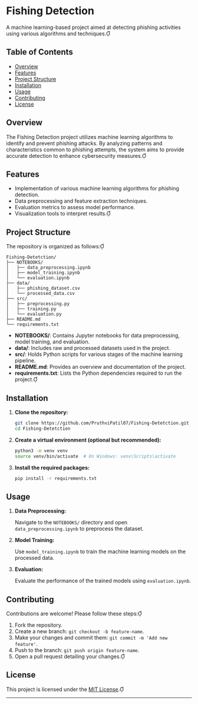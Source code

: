 
# Fishing Detection

A machine learning-based project aimed at detecting phishing activities using various algorithms and techniques.

## Table of Contents

- [Overview](#overview)
- [Features](#features)
- [Project Structure](#project-structure)
- [Installation](#installation)
- [Usage](#usage)
- [Contributing](#contributing)
- [License](#license)

## Overview

The Fishing Detection project utilizes machine learning algorithms to identify and prevent phishing attacks. By analyzing patterns and characteristics common to phishing attempts, the system aims to provide accurate detection to enhance cybersecurity measures.

## Features

- Implementation of various machine learning algorithms for phishing detection.
- Data preprocessing and feature extraction techniques.
- Evaluation metrics to assess model performance.
- Visualization tools to interpret results.

## Project Structure

The repository is organized as follows:

```
Fishing-Detetction/
├── NOTEBOOKS/
│   ├── data_preprocessing.ipynb
│   ├── model_training.ipynb
│   └── evaluation.ipynb
├── data/
│   ├── phishing_dataset.csv
│   └── processed_data.csv
├── src/
│   ├── preprocessing.py
│   ├── training.py
│   └── evaluation.py
├── README.md
└── requirements.txt
```


- **NOTEBOOKS/**: Contains Jupyter notebooks for data preprocessing, model training, and evaluation.
- **data/**: Includes raw and processed datasets used in the project.
- **src/**: Holds Python scripts for various stages of the machine learning pipeline.
- **README.md**: Provides an overview and documentation of the project.
- **requirements.txt**: Lists the Python dependencies required to run the project.

## Installation

1. **Clone the repository:**

   ```bash
   git clone https://github.com/PruthviPatil07/Fishing-Detetction.git
   cd Fishing-Detetction
   ```


2. **Create a virtual environment (optional but recommended):**

   ```bash
   python3 -m venv venv
   source venv/bin/activate  # On Windows: venv\Scripts\activate
   ```


3. **Install the required packages:**

   ```bash
   pip install -r requirements.txt
   ```


## Usage

1. **Data Preprocessing:**

   Navigate to the `NOTEBOOKS/` directory and open `data_preprocessing.ipynb` to preprocess the dataset.

2. **Model Training:**

   Use `model_training.ipynb` to train the machine learning models on the processed data.

3. **Evaluation:**

   Evaluate the performance of the trained models using `evaluation.ipynb`.

## Contributing

Contributions are welcome! Please follow these steps:

1. Fork the repository.
2. Create a new branch: `git checkout -b feature-name`.
3. Make your changes and commit them: `git commit -m 'Add new feature'`.
4. Push to the branch: `git push origin feature-name`.
5. Open a pull request detailing your changes.

## License

This project is licensed under the [MIT License](LICENSE).

---

